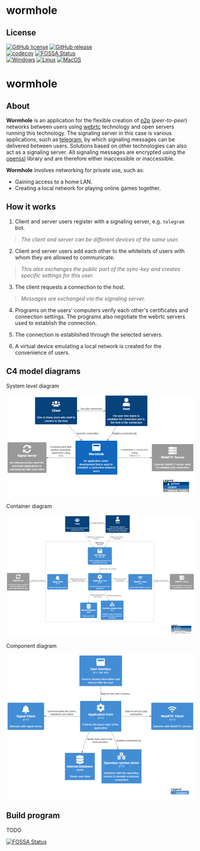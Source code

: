# wormhole

## License
[![GitHub license](https://badgen.net/github/license/dvaxert/wormhole)](https://github.com/dvaxert/wormhole/blob/master/LICENSE)
[![GitHub release](https://img.shields.io/github/release/dvaxert/wormhole.svg)](https://github.com/dvaxert/wormhole/releases/)  
[![codecov](https://codecov.io/gh/dvaxert/wormhole/graph/badge.svg?token=HnPv7uHLGJ)](https://codecov.io/gh/dvaxert/wormhole) 
[![FOSSA Status](https://app.fossa.com/api/projects/git%2Bgithub.com%2Fdvaxert%2Fwormhole.svg?type=shield)](https://app.fossa.com/projects/git%2Bgithub.com%2Fdvaxert%2Fwormhole?ref=badge_shield)  
[![Windows](https://github.com/dvaxert/wormhole/actions/workflows/windows.yml/badge.svg?branch=master)](https://github.com/dvaxert/wormhole/actions/workflows/windows.yml)
[![Linux](https://github.com/dvaxert/wormhole/actions/workflows/linux.yml/badge.svg?branch=master)](https://github.com/dvaxert/wormhole/actions/workflows/linux.yml)
[![MacOS](https://github.com/dvaxert/wormhole/actions/workflows/macos.yml/badge.svg?branch=master)](https://github.com/dvaxert/wormhole/actions/workflows/macos.yml)

# wormhole

## About 

**Wormhole** is an application for the flexible creation of [p2p](https://en.wikipedia.org/wiki/Peer-to-peer) (*peer-to-peer*) networks between users using [webrtc](https://webrtc.org/?hl=en) technology and open servers running this technology. The signaling server in this case is various applications, such as [telegram](https://telegram.org/), by which signaling messages can be delivered between users. Solutions based on other technologies can also act as a signaling server. All signaling messages are encrypted using the [openssl](https://www.openssl.org/) library and are therefore either inaccessible or inaccessible.

**Wormhole** involves networking for private use, such as:
* Gaining access to a home LAN.
* Creating a local network for playing online games together.

## How it works

1. Client and server users register with a signaling server, e.g. `telegram` bot.

> *The client and server can be different devices of the same user.*

2. Client and server users add each other to the whitelists of users with whom they are allowed to communicate.

> *This also exchanges the public part of the sync-key and creates specific settings for this user.*

3. The client requests a connection to the host.

> *Messages are exchanged via the signaling server.*

4. Programs on the users' computers verify each other's certificates and connection settings. The programs also negotiate the webrtc servers used to establish the connection.

5. The connection is established through the selected servers.

6. A virtual device emulating a local network is created for the convenience of users.

## C4 model diagrams

System level diagram

![System context diagram](/doc/system_context_diagram.png "System level diagram")

Container diagram

![Container diagram](/doc/container_diagram.png "Component diagram")

Component diagram

![System context diagram](/doc/component_diagram.png "Component diagram")

## Build program

TODO

[![FOSSA Status](https://app.fossa.com/api/projects/git%2Bgithub.com%2Fdvaxert%2Fwormhole.svg?type=large)](https://app.fossa.com/projects/git%2Bgithub.com%2Fdvaxert%2Fwormhole?ref=badge_large)
